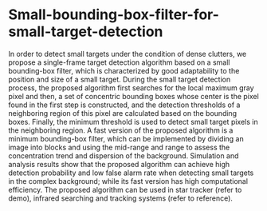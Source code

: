 # Small-bounding-box-filter-for-small-target-detection
In order to detect small targets under the condition of dense clutters, we propose a single-frame target detection algorithm based on a small bounding-box filter, which is characterized by good adaptability to the position and size of a small target. During the small target detection process, the proposed algorithm first searches for the local maximum gray pixel and then, a set of concentric bounding boxes whose center is the pixel found in the first step is constructed, and the detection thresholds of a neighboring region of this pixel are calculated based on the bounding boxes. Finally, the minimum threshold is used to detect small target pixels in the neighboring region. A fast version of the proposed algorithm is a minimum bounding-box filter, which can be implemented by dividing an image into blocks and using the mid-range and range to assess the concentration trend and dispersion of the background. Simulation and analysis results show that the proposed algorithm can achieve high detection probability and low false alarm rate when detecting small targets in the complex background; while its fast version has high computational efficiency. The proposed algorithm can be used in star tracker (refer to demo), infrared searching and tracking systems (refer to reference).
